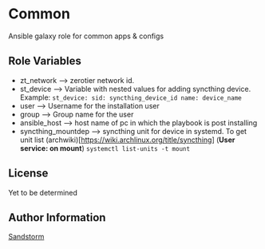 Common
=========

Ansible galaxy role for common apps & configs

Role Variables
--------------

* zt_network --> zerotier network id.
* st_device --> Variable with nested values for adding syncthing device. Example:
    `st_device:
      sid: syncthing_device_id
      name: device_name`
* user --> Username for the installation user
* group --> Group name for the user
* ansible_host --> host name of pc in which the playbook is post installing
* syncthing_mountdep --> syncthing unit for device in systemd. To get unit list (archwiki)[https://wiki.archlinux.org/title/syncthing] (**User service: on mount**) `systemctl list-units -t mount` 


License
-------

Yet to be determined

Author Information
------------------

[Sandstorm](https://github.com/SandstormCG)
